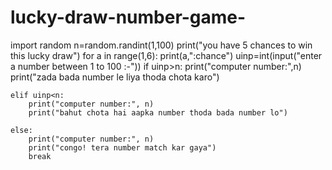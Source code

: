 # lucky-draw-number-game-
import random
n=random.randint(1,100)
print("you have 5 chances to win this lucky draw")
for a in range(1,6):
    print(a,":chance")
    uinp=int(input("enter a number between 1 to 100 :-"))
    if uinp>n:
        print("computer number:",n)
        print("zada bada number le liya thoda chota karo")

    elif uinp<n:
        print("computer number:", n)
        print("bahut chota hai aapka number thoda bada number lo")

    else:
        print("computer number:", n)
        print("congo! tera number match kar gaya")
        break


